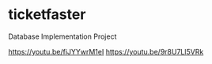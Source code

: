 # ticketfaster
Database Implementation Project

https://youtu.be/fiJYYwrM1eI
https://youtu.be/9r8U7Ll5VRk
